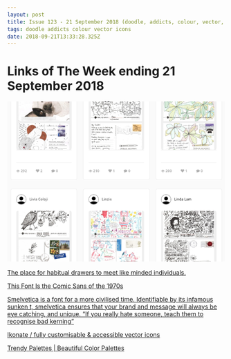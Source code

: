 ```yaml
---
layout: post
title: Issue 123 - 21 September 2018 (doodle, addicts, colour, vector, icons)
tags: doodle addicts colour vector icons
date: 2018-09-21T13:33:28.325Z
---
```

# Links of The Week ending 21 September 2018

<a href="https://www.doodleaddicts.com/" target="_blank">

![Doodle Addicts!](/assets/uploads/issue-123.png "Doodle Addicts!")

 The place for habitual drawers to meet like minded individuals.</a>

<a href="https://magenta.as/this-font-is-the-comic-sans-of-the-1970s-4c56ac4b3b2f" target="_blank">This Font Is the Comic Sans of the 1970s</a>

<a href="http://tholman.com/smelvetica/" target="_blank">Smelvetica is a font for a more civilised time. Identifiable by its infamous sunken t, smelvetica ensures that your brand and message will always be eye catching, and unique. “If you really hate someone, teach them to recognise bad kerning”</a>

<a href="https://www.ikonate.com/" target="_blank">Ikonate / fully customisable & accessible vector icons</a>

<a href="https://trendypalettes.com/" target="_blank">Trendy Palettes | Beautiful Color Palettes</a>